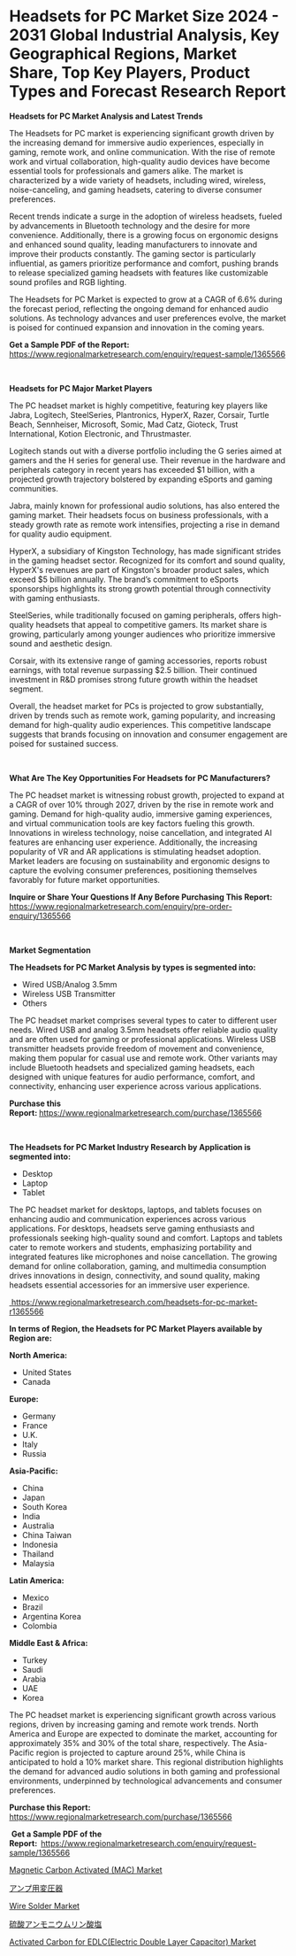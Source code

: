 <p><h1>Headsets for PC Market Size 2024 - 2031 Global Industrial Analysis, Key Geographical Regions, Market Share, Top Key Players, Product Types and Forecast Research Report</h1></p><p><strong>Headsets for PC Market Analysis and Latest Trends</strong></p>
<p><p>The Headsets for PC market is experiencing significant growth driven by the increasing demand for immersive audio experiences, especially in gaming, remote work, and online communication. With the rise of remote work and virtual collaboration, high-quality audio devices have become essential tools for professionals and gamers alike. The market is characterized by a wide variety of headsets, including wired, wireless, noise-canceling, and gaming headsets, catering to diverse consumer preferences.</p><p>Recent trends indicate a surge in the adoption of wireless headsets, fueled by advancements in Bluetooth technology and the desire for more convenience. Additionally, there is a growing focus on ergonomic designs and enhanced sound quality, leading manufacturers to innovate and improve their products constantly. The gaming sector is particularly influential, as gamers prioritize performance and comfort, pushing brands to release specialized gaming headsets with features like customizable sound profiles and RGB lighting.</p><p>The Headsets for PC Market is expected to grow at a CAGR of 6.6% during the forecast period, reflecting the ongoing demand for enhanced audio solutions. As technology advances and user preferences evolve, the market is poised for continued expansion and innovation in the coming years.</p></p>
<p><strong>Get a Sample PDF of the Report:&nbsp;</strong> <a href="https://www.regionalmarketresearch.com/enquiry/request-sample/1365566">https://www.regionalmarketresearch.com/enquiry/request-sample/1365566</a></p>
<p>&nbsp;</p>
<p><strong>Headsets for PC Major Market Players</strong></p>
<p><p>The PC headset market is highly competitive, featuring key players like Jabra, Logitech, SteelSeries, Plantronics, HyperX, Razer, Corsair, Turtle Beach, Sennheiser, Microsoft, Somic, Mad Catz, Gioteck, Trust International, Kotion Electronic, and Thrustmaster. </p><p>Logitech stands out with a diverse portfolio including the G series aimed at gamers and the H series for general use. Their revenue in the hardware and peripherals category in recent years has exceeded $1 billion, with a projected growth trajectory bolstered by expanding eSports and gaming communities.</p><p>Jabra, mainly known for professional audio solutions, has also entered the gaming market. Their headsets focus on business professionals, with a steady growth rate as remote work intensifies, projecting a rise in demand for quality audio equipment.</p><p>HyperX, a subsidiary of Kingston Technology, has made significant strides in the gaming headset sector. Recognized for its comfort and sound quality, HyperX's revenues are part of Kingston's broader product sales, which exceed $5 billion annually. The brand’s commitment to eSports sponsorships highlights its strong growth potential through connectivity with gaming enthusiasts.</p><p>SteelSeries, while traditionally focused on gaming peripherals, offers high-quality headsets that appeal to competitive gamers. Its market share is growing, particularly among younger audiences who prioritize immersive sound and aesthetic design.</p><p>Corsair, with its extensive range of gaming accessories, reports robust earnings, with total revenue surpassing $2.5 billion. Their continued investment in R&D promises strong future growth within the headset segment.</p><p>Overall, the headset market for PCs is projected to grow substantially, driven by trends such as remote work, gaming popularity, and increasing demand for high-quality audio experiences. This competitive landscape suggests that brands focusing on innovation and consumer engagement are poised for sustained success.</p></p>
<p>&nbsp;</p>
<p><strong>What Are The Key Opportunities For Headsets for PC Manufacturers?</strong></p>
<p><p>The PC headset market is witnessing robust growth, projected to expand at a CAGR of over 10% through 2027, driven by the rise in remote work and gaming. Demand for high-quality audio, immersive gaming experiences, and virtual communication tools are key factors fueling this growth. Innovations in wireless technology, noise cancellation, and integrated AI features are enhancing user experience. Additionally, the increasing popularity of VR and AR applications is stimulating headset adoption. Market leaders are focusing on sustainability and ergonomic designs to capture the evolving consumer preferences, positioning themselves favorably for future market opportunities.</p></p>
<p><strong>Inquire or Share Your Questions If Any Before Purchasing This Report:</strong> <a href="https://www.regionalmarketresearch.com/enquiry/pre-order-enquiry/1365566">https://www.regionalmarketresearch.com/enquiry/pre-order-enquiry/1365566</a></p>
<p>&nbsp;</p>
<p><strong>Market Segmentation</strong></p>
<p><strong>The Headsets for PC Market Analysis by types is segmented into:</strong></p>
<p><ul><li>Wired USB/Analog 3.5mm</li><li>Wireless USB Transmitter</li><li>Others</li></ul></p>
<p><p>The PC headset market comprises several types to cater to different user needs. Wired USB and analog 3.5mm headsets offer reliable audio quality and are often used for gaming or professional applications. Wireless USB transmitter headsets provide freedom of movement and convenience, making them popular for casual use and remote work. Other variants may include Bluetooth headsets and specialized gaming headsets, each designed with unique features for audio performance, comfort, and connectivity, enhancing user experience across various applications.</p></p>
<p><strong>Purchase this Report:&nbsp;</strong><a href="https://www.regionalmarketresearch.com/purchase/1365566">https://www.regionalmarketresearch.com/purchase/1365566</a></p>
<p>&nbsp;</p>
<p><strong>The Headsets for PC Market Industry Research by Application is segmented into:</strong></p>
<p><ul><li>Desktop</li><li>Laptop</li><li>Tablet</li></ul></p>
<p><p>The PC headset market for desktops, laptops, and tablets focuses on enhancing audio and communication experiences across various applications. For desktops, headsets serve gaming enthusiasts and professionals seeking high-quality sound and comfort. Laptops and tablets cater to remote workers and students, emphasizing portability and integrated features like microphones and noise cancellation. The growing demand for online collaboration, gaming, and multimedia consumption drives innovations in design, connectivity, and sound quality, making headsets essential accessories for an immersive user experience.</p></p>
<p><a href="https://www.regionalmarketresearch.com/headsets-for-pc-market-r1365566">&nbsp;https://www.regionalmarketresearch.com/headsets-for-pc-market-r1365566</a></p>
<p><strong>In terms of Region, the Headsets for PC Market Players available by Region are:</strong></p>
<p>
    <p> <strong> North America: </strong>
        <ul>
            <li>United States</li>
            <li>Canada</li>
        </ul>
        </p> 
    <p> <strong> Europe: </strong>
        <ul>
            <li>Germany</li>
            <li>France</li>
            <li>U.K.</li>
            <li>Italy</li>
            <li>Russia</li>
        </ul>
        </p> 
    <p> <strong> Asia-Pacific: </strong>
        <ul>
            <li>China</li>
            <li>Japan</li>
            <li>South Korea</li>
            <li>India</li>
            <li>Australia</li>
            <li>China Taiwan</li>
            <li>Indonesia</li>
            <li>Thailand</li>
            <li>Malaysia</li>
        </ul>
        </p> 
    <p> <strong> Latin America: </strong>
        <ul>
            <li>Mexico</li>
            <li>Brazil</li>
            <li>Argentina Korea</li>
            <li>Colombia</li>
        </ul>
        </p> 
    <p> <strong> Middle East & Africa: </strong>
        <ul>
            <li>Turkey</li>
            <li>Saudi</li>
            <li>Arabia</li>
            <li>UAE</li>
            <li>Korea</li>
        </ul>
    </p>
    </p>
<p><p>The PC headset market is experiencing significant growth across various regions, driven by increasing gaming and remote work trends. North America and Europe are expected to dominate the market, accounting for approximately 35% and 30% of the total share, respectively. The Asia-Pacific region is projected to capture around 25%, while China is anticipated to hold a 10% market share. This regional distribution highlights the demand for advanced audio solutions in both gaming and professional environments, underpinned by technological advancements and consumer preferences.</p></p>
<p><strong>Purchase this Report: </strong><a href="https://www.regionalmarketresearch.com/purchase/1365566">https://www.regionalmarketresearch.com/purchase/1365566</a></p>
<p>&nbsp;<strong>Get a Sample PDF of the Report:&nbsp;&nbsp;</strong><a href="https://www.regionalmarketresearch.com/enquiry/request-sample/1365566">https://www.regionalmarketresearch.com/enquiry/request-sample/1365566</a></p>
<p><strong></strong></p>
<p><p><a href="https://issuu.com/reportprime-2/docs/magnetic-carbon-activated-mac-marke_5b16e35484ffd7">Magnetic Carbon Activated (MAC) Market</a></p><p><a href="https://medium.com/@sashabeier2023/%E3%82%A2%E3%83%B3%E3%83%97%E5%A4%89%E5%9C%A7%E5%99%A8%E5%B8%82%E5%A0%B4%E3%81%AE%E3%83%9E%E3%83%83%E3%83%94%E3%83%B3%E3%82%B0-%E3%83%88%E3%83%AC%E3%83%B3%E3%83%89-%E8%AA%B2%E9%A1%8C-%E3%81%9D%E3%81%97%E3%81%A6%E3%83%96%E3%83%AC%E3%83%BC%E3%82%AF%E3%82%B9%E3%83%AB%E3%83%BC-2024%E5%B9%B4-2031%E5%B9%B4-78e5ccf57afb?postPublishedType=repub">アンプ用変圧器</a></p><p><a href="https://www.linkedin.com/pulse/wire-solder-market-share-size-trends-industry-analysis-report-brtye?trackingId=48RzCFd1SLquO3F8EFslBA%3D%3D">Wire Solder Market</a></p><p><a href="https://medium.com/@sashabeier2023/%E3%82%A2%E3%83%B3%E3%83%A2%E3%83%8B%E3%82%A6%E3%83%A0%E7%A1%AB%E9%85%B8%E5%A1%A9%E3%83%AA%E3%83%B3%E9%85%B8%E5%A1%A9%E5%B8%82%E5%A0%B4%E3%81%AE%E5%B1%95%E6%9C%9B-%E5%AE%8C%E5%85%A8%E3%81%AA%E6%A5%AD%E7%95%8C%E5%88%86%E6%9E%90-2024%E5%B9%B4%E3%81%8B%E3%82%892031%E5%B9%B4-19f78333ea97">硫酸アンモニウムリン酸塩</a></p><p><a href="https://issuu.com/reportprime-2/docs/activated-carbon-for-edlcelectric-d_117488fad29853">Activated Carbon for EDLC(Electric Double Layer Capacitor) Market</a></p></p>